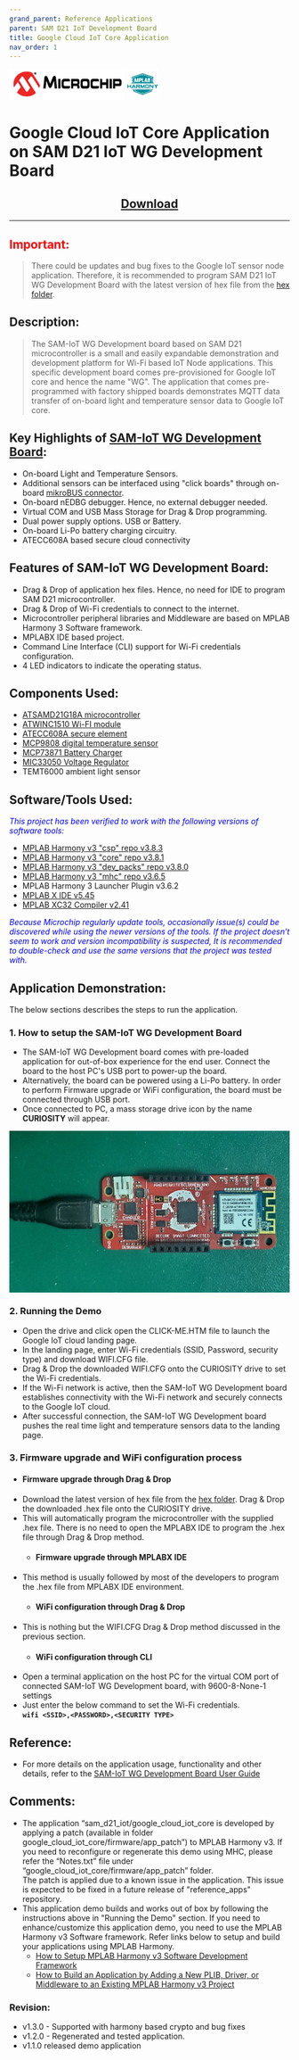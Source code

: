 ```yaml
---
grand_parent: Reference Applications
parent: SAM D21 IoT Development Board
title: Google Cloud IoT Core Application
nav_order: 1
---
```

<img src = "images/microchip_logo.png">
<img src = "images/microchip_mplab_harmony_logo_small.png">

# Google Cloud IoT Core Application on SAM D21 IoT WG Development Board
<h2 align="center"> <a href="https://github.com/MicrochipTech/MPLAB-Harmony-Reference-Apps/releases/latest/download/google_cloud_iot_core.zip" > Download </a> </h2>

-----

## <span style="color:red"> <b>Important:</b>
> There could be updates and bug fixes to the Google IoT sensor node application. Therefore, it is recommended to program SAM D21 IoT WG Development Board with the latest version of hex file from the [hex folder](./hex).  

## Description:

> The SAM-IoT WG Development board based on SAM D21 microcontroller is a small and easily expandable demonstration and development platform for Wi-Fi based IoT Node applications. This specific development board comes pre-provisioned for Google IoT core and hence the name "WG". The application that comes pre-programmed with factory shipped boards demonstrates MQTT data transfer of on-board light and temperature sensor data to Google IoT core.

## Key Highlights of [SAM-IoT WG Development Board](https://www.microchip.com/DevelopmentTools/ProductDetails/EV75S95A):

* On-board Light and Temperature Sensors.
* Additional sensors can be interfaced using "click boards" through on-board [mikroBUS connector](https://www.mikroe.com/click).
* On-board nEDBG debugger. Hence, no external debugger needed.
* Virtual COM and USB Mass Storage for Drag & Drop programming.
* Dual power supply options. USB or Battery.
* On-board Li-Po battery charging circuitry.
* ATECC608A based secure cloud connectivity

## Features of SAM-IoT WG Development Board:

* Drag & Drop of application hex files. Hence, no need for IDE to program SAM D21 microcontroller.
* Drag & Drop of Wi-Fi credentials to connect to the internet.
* Microcontroller peripheral libraries and Middleware are based on MPLAB Harmony 3 Software framework.
* MPLABX IDE based project.
* Command Line Interface (CLI) support for Wi-Fi credentials configuration.
* 4 LED indicators to indicate the operating status.

## Components Used:
- [ATSAMD21G18A microcontroller](https://www.microchip.com/wwwproducts/en/ATsamd21g18)
- [ATWINC1510 Wi-FI module](https://www.microchip.com/wwwproducts/en/ATwinc1500)
- [ATECC608A secure element](https://www.microchip.com/wwwproducts/en/ATECC608A)
- [MCP9808 digital temperature sensor](https://www.microchip.com/wwwproducts/en/en556182)
- [MCP73871 Battery Charger](https://www.microchip.com/wwwproducts/en/en536670)
- [MIC33050 Voltage Regulator](https://www.microchip.com/wwwproducts/en/MIC33050)
- TEMT6000 ambient light sensor


## Software/Tools Used:
<span style="color:blue"> *This project has been verified to work with the following versions of software tools:*</span>  

 - [MPLAB Harmony v3 "csp" repo v3.8.3](https://github.com/Microchip-MPLAB-Harmony/csp/releases/tag/v3.8.3)  
 - [MPLAB Harmony v3 "core" repo v3.8.1](https://github.com/Microchip-MPLAB-Harmony/core/releases/tag/v3.8.1)            
 - [MPLAB Harmony v3 "dev_packs" repo v3.8.0](https://github.com/Microchip-MPLAB-Harmony/dev_packs/releases/tag/v3.8.0)  
 - [MPLAB Harmony v3 "mhc" repo v3.6.5](https://github.com/Microchip-MPLAB-Harmony/mhc/releases/tag/v3.6.5)  
 - MPLAB Harmony 3 Launcher Plugin v3.6.2  
 - [MPLAB X IDE v5.45](https://www.microchip.com/mplab/mplab-x-ide)  
 - [MPLAB XC32 Compiler v2.41](https://www.microchip.com/mplab/compilers)   

<span style="color:blue"> *Because Microchip regularly update tools, occasionally issue(s) could be discovered while using the newer versions of the tools. If the project doesn’t seem to work and version incompatibility is suspected, It is recommended to double-check and use the same versions that the project was tested with.* </span>  

## Application Demonstration:

The below sections describes the steps to run the application.

### 1. How to setup the SAM-IoT WG Development Board
- The SAM-IoT WG Development board comes with pre-loaded application for out-of-box experience for the end user. Connect the board to the host PC's USB port to power-up the board.  
- Alternatively, the board can be powered using a Li-Po battery. In order to perform Firmware upgrade or WiFi configuration, the board must be connected through USB port.  
- Once connected to PC, a mass storage drive icon by the name **CURIOSITY** will appear.  
<img src = "images/hardware_setup.png" width="530" height="290" align="middle">  

### 2. Running the Demo
- Open the drive and click open the CLICK-ME.HTM file to launch the Google IoT cloud landing page.
- In the landing page, enter Wi-Fi credentials (SSID, Password, security type) and download WIFI.CFG file.
- Drag & Drop the downloaded WIFI.CFG onto the CURIOSITY drive to set the Wi-Fi credentials.
- If the Wi-Fi network is active, then the SAM-IoT WG Development board establishes connectivity with the Wi-Fi network and securely connects to the Google IoT cloud.
- After successful connection, the SAM-IoT WG Development board pushes the real time light and temperature sensors data to the landing page.

### 3. Firmware upgrade and WiFi configuration process
  - #### Firmware upgrade through Drag & Drop
- Download the latest version of hex file from the [hex folder](./hex). Drag & Drop the downloaded .hex file onto the CURIOSITY drive.
- This will automatically program the microcontroller with the supplied .hex file. There is no need to open the MPLABX IDE to program the .hex file through Drag & Drop method.
  - #### Firmware upgrade through MPLABX IDE
- This method is usually followed by most of the developers to program the .hex file from MPLABX IDE environment.
  - #### WiFi configuration through Drag & Drop
- This is nothing but the WIFI.CFG Drag & Drop method discussed in the previous section.	 
  - #### WiFi configuration through CLI
- Open a terminal application on the host PC for the virtual COM port of connected SAM-IoT WG Development board, with 9600-8-None-1 settings
- Just enter the below command to set the Wi-Fi credentials.<br>
		**`wifi <SSID>,<PASSWORD>,<SECURITY TYPE>`**

## Reference:
- For more details on the application usage, functionality and other details, refer to the [SAM-IoT WG Development Board User Guide](https://github.com/MicrochipTech/MPLAB-Harmony-Reference-Apps/releases/latest/download/SAM_IoT_WG_Development_Board_User_Guide.pdf)

## Comments:
- The application “sam_d21_iot/google_cloud_iot_core is developed by applying a patch (available in folder google_cloud_iot_core/firmware/app_patch”) to MPLAB Harmony v3. If you need to reconfigure or regenerate this demo using MHC, please refer the “Notes.txt” file under “google_cloud_iot_core/firmware/app_patch” folder.  
The patch is applied due to a known issue in the application. This issue is expected to be fixed in a future release of "reference_apps" repository.
- This application demo builds and works out of box by following the instructions above in "Running the Demo" section. If you need to enhance/customize this application demo, you need to use the MPLAB Harmony v3 Software framework. Refer links below to setup and build your applications using MPLAB Harmony.
	- [How to Setup MPLAB Harmony v3 Software Development Framework](https://www.microchip.com/mymicrochip/filehandler.aspx?ddocname=en1000821)
	- [How to Build an Application by Adding a New PLIB, Driver, or Middleware to an Existing MPLAB Harmony v3 Project](http://ww1.microchip.com/downloads/en/DeviceDoc/How_to_Build_Application_Adding_PLIB_%20Driver_or_Middleware%20_to_MPLAB_Harmony_v3Project_DS90003253A.pdf)  

### Revision:
- v1.3.0 - Supported with harmony based crypto and bug fixes
- v1.2.0 - Regenerated and tested application.
- v1.1.0 released demo application
